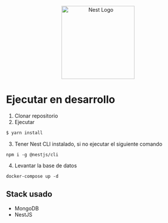 <p align="center">
  <a href="http://nestjs.com/" target="blank"><img src="https://nestjs.com/img/logo-small.svg" width="200" alt="Nest Logo" /></a>
</p>

# Ejecutar en desarrollo

1. Clonar repositorio
2. Ejecutar 

```bash
$ yarn install
```
3. Tener Nest CLI instalado, si no ejecutar el siguiente comando

```
npm i -g @nestjs/cli
```
4. Levantar la base de datos
```
docker-compose up -d
```

## Stack usado
* MongoDB
* NestJS

